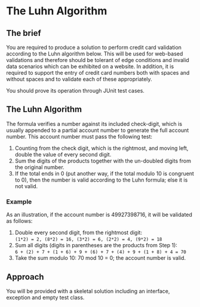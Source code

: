 # The Luhn Algorithm

## The brief

You are required to produce a solution to perform credit card validation according to the Luhn algorithm below.  This will be used for web-based validations and therefore should be tolerant of edge conditions and invalid data scenarios which can be exhibited on a website.  In addition, it is required to support the entry of credit card numbers both with spaces and without spaces and to validate each of these appropriately.

You should prove its operation through JUnit test cases.

## The Luhn Algorithm
The formula verifies a number against its included check-digit, which is usually appended to a partial account number to generate the full account number. This account number must pass the following test:

1. Counting from the check digit, which is the rightmost, and moving left, double the value of every second digit.
2. Sum the digits of the products together with the un-doubled digits from the original number.
3. If the total ends in 0 (put another way, if the total modulo 10 is congruent to 0), then the number is valid
according to the Luhn formula; else it is not valid.

### Example
As an illustration, if the account number is 49927398716, it will be validated as follows:

1. Double every second digit, from the rightmost digit:  
    `(1*2) = 2, (8*2) = 16, (3*2) = 6, (2*2) = 4, (9*2) = 18`
2. Sum all digits (digits in parentheses are the products from Step 1):  
    `6 + (2) + 7 + (1 + 6) + 9 + (6) + 7 + (4) + 9 + (1 + 8) + 4 = 70`
3. Take the sum modulo 10: 70 mod 10 = 0; the account number is valid.

## Approach
You will be provided with a skeletal solution including an interface, exception and empty test class.